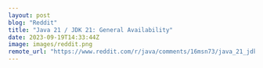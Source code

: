 ```yaml
---
layout: post
blog: "Reddit"
title: "Java 21 / JDK 21: General Availability"
date: 2023-09-19T14:33:44Z
image: images/reddit.png
remote_url: "https://www.reddit.com/r/java/comments/16msn73/java_21_jdk_21_general_availability/"
---
```

